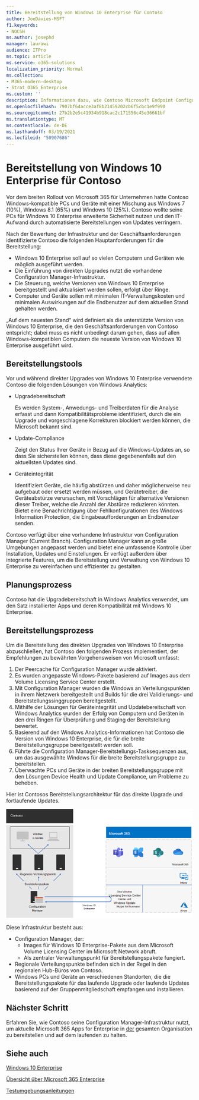 ```yaml
---
title: Bereitstellung von Windows 10 Enterprise für Contoso
author: JoeDavies-MSFT
f1.keywords:
- NOCSH
ms.author: josephd
manager: laurawi
audience: ITPro
ms.topic: article
ms.service: o365-solutions
localization_priority: Normal
ms.collection:
- M365-modern-desktop
- Strat_O365_Enterprise
ms.custom: ''
description: Informationen dazu, wie Contoso Microsoft Endpoint Configuration Manager zur Bereitstellung von direkten Upgrades für Windows 10 Enterprise verwendete.
ms.openlocfilehash: 7907bf64acce3af8b21459202cb6f5cbc1e9f990
ms.sourcegitcommit: 27b2b2e5c41934b918cac2c171556c45e36661bf
ms.translationtype: MT
ms.contentlocale: de-DE
ms.lasthandoff: 03/19/2021
ms.locfileid: "50907686"
---
```

# <a name="windows-10-enterprise-deployment-for-contoso"></a>Bereitstellung von Windows 10 Enterprise für Contoso

Vor dem breiten Rollout von Microsoft 365 für Unternehmen hatte Contoso Windows-kompatible PCs und Geräte mit einer Mischung aus Windows 7 (10%), Windows 8.1 (65%) und Windows 10 (25%). Contoso wollte seine PCs für Windows 10 Enterprise erweiterte Sicherheit nutzen und den IT-Aufwand durch automatisierte Bereitstellungen von Updates verringern. 

Nach der Bewertung der Infrastruktur und der Geschäftsanforderungen identifizierte Contoso die folgenden Hauptanforderungen für die Bereitstellung:

- Windows 10 Enterprise soll auf so vielen Computern und Geräten wie möglich ausgeführt werden.
- Die Einführung von direkten Upgrades nutzt die vorhandene Configuration Manager-Infrastruktur.
- Die Steuerung, welche Versionen von Windows 10 Enterprise bereitgestellt und aktualisiert werden sollen, erfolgt über Ringe.
- Computer und Geräte sollen mit minimalen IT-Verwaltungskosten und minimalen Auswirkungen auf die Endbenutzer auf dem aktuellen Stand gehalten werden.

„Auf dem neuesten Stand“ wird definiert als die unterstützte Version von Windows 10 Enterprise, die den Geschäftsanforderungen von Contoso entspricht; dabei muss es nicht unbedingt darum gehen, dass auf allen Windows-kompatiblen Computern die neueste Version von Windows 10 Enterprise ausgeführt wird.

## <a name="deployment-tools"></a>Bereitstellungstools

Vor und während direkter Upgrades von Windows 10 Enterprise verwendete Contoso die folgenden Lösungen von Windows Analytics:

- Upgradebereitschaft  

  Es werden System-, Anwedungs- und Treiberdaten für die Analyse erfasst und dann Kompatibilitätsprobleme identifiziert, durch die ein Upgrade und vorgeschlagene Korrekturen blockiert werden können, die Microsoft bekannt sind.

- Update-Compliance  

  Zeigt den Status Ihrer Geräte in Bezug auf die Windows-Updates an, so dass Sie sicherstellen können, dass diese gegebenenfalls auf den aktuellsten Updates sind.

- Geräteintegrität  

  Identifiziert Geräte, die häufig abstürzen und daher möglicherweise neu aufgebaut oder ersetzt werden müssen, und Gerätetreiber, die Geräteabstürze verursachen, mit Vorschlägen für alternative Versionen dieser Treiber, welche die Anzahl der Abstürze reduzieren könnten. Bietet eine Benachrichtigung über Fehlkonfigurationen des Windows Information Protection, die Eingabeaufforderungen an Endbenutzer senden.
 
Contoso verfügt über eine vorhandene Infrastruktur von Configuration Manager (Current Branch). Configuration Manager kann an große Umgebungen angepasst werden und bietet eine umfassende Kontrolle über Installation, Updates und Einstellungen. Er verfügt außerdem über integrierte Features, um die Bereitstellung und Verwaltung von Windows 10 Enterprise zu vereinfachen und effizienter zu gestalten.

## <a name="planning-process"></a>Planungsprozess

Contoso hat die Upgradebereitschaft in Windows Analytics verwendet, um den Satz installierter Apps und deren Kompatibilität mit Windows 10 Enterprise.

## <a name="deployment-process"></a>Bereitstellungsprozess

Um die Bereitstellung des direkten Upgrades von Windows 10 Enterprise abzuschließen, hat Contoso den folgenden Prozess implementiert, der Empfehlungen zu bewährten Vorgehensweisen von Microsoft umfasst:

1. Der Peercache für Configuration Manager wurde aktiviert.
2. Es wurden angepasste Windows-Pakete basierend auf Images aus dem Volume Licensing Service Center erstellt.
3. Mit Configuration Manager wurden die Windows an Verteilungspunkten in ihrem Netzwerk bereitgestellt und Builds für die drei Validierungs- und Bereitstellungssinggruppen bereitgestellt.
4. Mithilfe der Lösungen für Geräteintegrität und Updatebereitschaft von Windows Analytics wurden der Erfolg von Computern und Geräten in den drei Ringen für Überprüfung und Staging der Bereitstellung bewertet.
5. Basierend auf den Windows Analytics-Informationen hat Contoso die Version von Windows 10 Enterprise, die für die breite Bereitstellungsgruppe bereitgestellt werden soll.
6. Führte die Configuration Manager-Bereitstellungs-Tasksequenzen aus, um das ausgewählte Windows für die breite Bereitstellungsgruppe zu bereitstellen.
7. Überwachte PCs und Geräte in der breiten Bereitstellungsgruppe mit den Lösungen Device Health und Update Compliance, um Probleme zu beheben.

Hier ist Contosos Bereitstellungsarchitektur für das direkte Upgrade und fortlaufende Updates.

![Contosos Bereitstellungsinfrastruktur für Windows 10 Enterprise](../media/contoso-win10/contoso-win10-fig1.png)

Diese Infrastruktur besteht aus:

- Configuration Manager, der:
  - Images für Windows 10 Enterprise-Pakete aus dem Microsoft Volume Licensing Center im Microsoft Network abruft.
  - Als zentraler Verwaltungspunkt für Bereitstellungspakete fungiert.
- Regionale Verteilungspunkte befinden sich in der Regel in den regionalen Hub-Büros von Contoso.
- Windows PCs und Geräte an verschiedenen Standorten, die die Bereitstellungspakete für das laufende Upgrade oder laufende Updates basierend auf der Gruppenmitgliedschaft empfangen und installieren.

## <a name="next-step"></a>Nächster Schritt

Erfahren Sie, wie Contoso seine Configuration Manager-Infrastruktur nutzt, um aktuelle Microsoft 365 Apps for Enterprise in [der](contoso-o365pp.md) gesamten Organisation zu bereitstellen und auf dem laufenden zu halten. 

## <a name="see-also"></a>Siehe auch

[Windows 10 Enterprise](/windows/deployment/)

[Übersicht über Microsoft 365 Enterprise](microsoft-365-overview.md)

[Testumgebungsanleitungen](m365-enterprise-test-lab-guides.md)